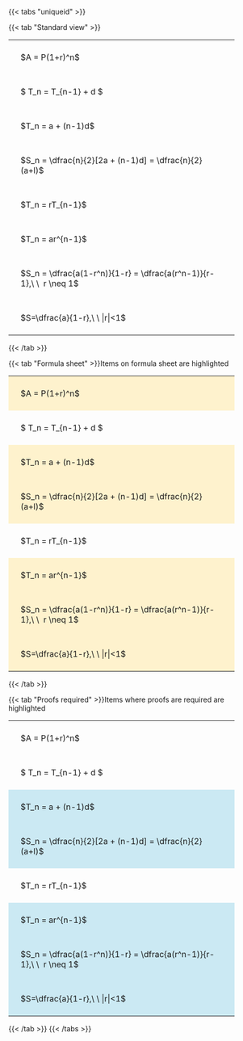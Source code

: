 ---
---

{{< tabs "uniqueid" >}}

{{< tab "Standard view" >}}

<style type="text/css">
#T_7bce8 th.col_heading {
  text-align: left;
  font-size: 1em;
}
#T_7bce8 td {
  text-align: left;
  font-size: 1em;
  padding: 1.5em;
}
#T_7bce8_row0_col0, #T_7bce8_row1_col0, #T_7bce8_row2_col0, #T_7bce8_row3_col0, #T_7bce8_row4_col0, #T_7bce8_row5_col0, #T_7bce8_row6_col0, #T_7bce8_row7_col0 {
  width: 400px;
  white-space: pre-wrap;
}
</style>
<table id="T_7bce8">
  <thead>
  </thead>
  <tbody>
    <tr>
      <td id="T_7bce8_row0_col0" class="data row0 col0" >$A = P(1+r)^n$</td>
    </tr>
    <tr>
      <td id="T_7bce8_row1_col0" class="data row1 col0" >$ T_n = T_{n-1} + d $</td>
    </tr>
    <tr>
      <td id="T_7bce8_row2_col0" class="data row2 col0" >$T_n = a + (n-1)d$</td>
    </tr>
    <tr>
      <td id="T_7bce8_row3_col0" class="data row3 col0" >$S_n = \dfrac{n}{2}[2a + (n-1)d] = \dfrac{n}{2}(a+l)$</td>
    </tr>
    <tr>
      <td id="T_7bce8_row4_col0" class="data row4 col0" >$T_n = rT_{n-1}$</td>
    </tr>
    <tr>
      <td id="T_7bce8_row5_col0" class="data row5 col0" >$T_n = ar^{n-1}$</td>
    </tr>
    <tr>
      <td id="T_7bce8_row6_col0" class="data row6 col0" >$S_n = \dfrac{a(1-r^n)}{1-r} = \dfrac{a(r^n-1)}{r-1},\ \  r \neq 1$</td>
    </tr>
    <tr>
      <td id="T_7bce8_row7_col0" class="data row7 col0" >$S=\dfrac{a}{1-r},\ \ |r|<1$</td>
    </tr>
  </tbody>
</table>
{{< /tab >}}

{{< tab "Formula sheet" >}}Items on formula sheet are highlighted
<br>
<style type="text/css">
#T_a292c th.col_heading {
  text-align: left;
  font-size: 1em;
}
#T_a292c td {
  text-align: left;
  font-size: 1em;
  padding: 1.5em;
}
#T_a292c_row0_col0, #T_a292c_row2_col0, #T_a292c_row3_col0, #T_a292c_row5_col0, #T_a292c_row6_col0, #T_a292c_row7_col0 {
  width: 400px;
  background-color: rgba(255,194,10, 0.2);
  white-space: pre-wrap;
}
#T_a292c_row1_col0, #T_a292c_row4_col0 {
  width: 400px;
  white-space: pre-wrap;
}
</style>
<table id="T_a292c">
  <thead>
  </thead>
  <tbody>
    <tr>
      <td id="T_a292c_row0_col0" class="data row0 col0" >$A = P(1+r)^n$</td>
    </tr>
    <tr>
      <td id="T_a292c_row1_col0" class="data row1 col0" >$ T_n = T_{n-1} + d $</td>
    </tr>
    <tr>
      <td id="T_a292c_row2_col0" class="data row2 col0" >$T_n = a + (n-1)d$</td>
    </tr>
    <tr>
      <td id="T_a292c_row3_col0" class="data row3 col0" >$S_n = \dfrac{n}{2}[2a + (n-1)d] = \dfrac{n}{2}(a+l)$</td>
    </tr>
    <tr>
      <td id="T_a292c_row4_col0" class="data row4 col0" >$T_n = rT_{n-1}$</td>
    </tr>
    <tr>
      <td id="T_a292c_row5_col0" class="data row5 col0" >$T_n = ar^{n-1}$</td>
    </tr>
    <tr>
      <td id="T_a292c_row6_col0" class="data row6 col0" >$S_n = \dfrac{a(1-r^n)}{1-r} = \dfrac{a(r^n-1)}{r-1},\ \  r \neq 1$</td>
    </tr>
    <tr>
      <td id="T_a292c_row7_col0" class="data row7 col0" >$S=\dfrac{a}{1-r},\ \ |r|<1$</td>
    </tr>
  </tbody>
</table>
{{< /tab >}}

{{< tab "Proofs required" >}}Items where proofs are required are highlighted
<br>
<style type="text/css">
#T_8d078 th.col_heading {
  text-align: left;
  font-size: 1em;
}
#T_8d078 td {
  text-align: left;
  font-size: 1em;
  padding: 1.5em;
}
#T_8d078_row0_col0, #T_8d078_row1_col0, #T_8d078_row4_col0 {
  width: 400px;
  white-space: pre-wrap;
}
#T_8d078_row2_col0, #T_8d078_row3_col0, #T_8d078_row5_col0, #T_8d078_row6_col0, #T_8d078_row7_col0 {
  width: 400px;
  background-color: rgba(0,150,200, 0.2);
  white-space: pre-wrap;
}
</style>
<table id="T_8d078">
  <thead>
  </thead>
  <tbody>
    <tr>
      <td id="T_8d078_row0_col0" class="data row0 col0" >$A = P(1+r)^n$</td>
    </tr>
    <tr>
      <td id="T_8d078_row1_col0" class="data row1 col0" >$ T_n = T_{n-1} + d $</td>
    </tr>
    <tr>
      <td id="T_8d078_row2_col0" class="data row2 col0" >$T_n = a + (n-1)d$</td>
    </tr>
    <tr>
      <td id="T_8d078_row3_col0" class="data row3 col0" >$S_n = \dfrac{n}{2}[2a + (n-1)d] = \dfrac{n}{2}(a+l)$</td>
    </tr>
    <tr>
      <td id="T_8d078_row4_col0" class="data row4 col0" >$T_n = rT_{n-1}$</td>
    </tr>
    <tr>
      <td id="T_8d078_row5_col0" class="data row5 col0" >$T_n = ar^{n-1}$</td>
    </tr>
    <tr>
      <td id="T_8d078_row6_col0" class="data row6 col0" >$S_n = \dfrac{a(1-r^n)}{1-r} = \dfrac{a(r^n-1)}{r-1},\ \  r \neq 1$</td>
    </tr>
    <tr>
      <td id="T_8d078_row7_col0" class="data row7 col0" >$S=\dfrac{a}{1-r},\ \ |r|<1$</td>
    </tr>
  </tbody>
</table>
{{< /tab >}}
{{< /tabs >}}